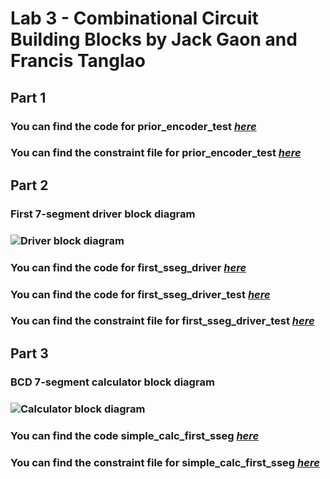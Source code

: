 # Lab 3 - Combinational Circuit Building Blocks by Jack Gaon and Francis Tanglao

## Part 1
### You can find the code for prior_encoder_test [*here*](https://github.com/Spring-2024-Classes/lab-3-combinational-circuit-building-blocks-thedawgs/blob/main/Part%201/prior_encoder_test.v)
### You can find the constraint file for prior_encoder_test [*here*](https://github.com/Spring-2024-Classes/lab-3-combinational-circuit-building-blocks-thedawgs/blob/main/Part%201/Nexys-A7-100T-Master.xdc)

## Part 2
### First 7-segment driver block diagram
### ![Driver block diagram](https://github.com/Spring-2024-Classes/lab-3-combinational-circuit-building-blocks-thedawgs/blob/main/Part%202/first%207-segment%20driver%20block%20diagram.png)
### You can find the code for first_sseg_driver [*here*](https://github.com/Spring-2024-Classes/lab-3-combinational-circuit-building-blocks-thedawgs/blob/main/Part%202/first_sseg_driver.v) 
### You can find the code for first_sseg_driver_test [*here*](https://github.com/Spring-2024-Classes/lab-3-combinational-circuit-building-blocks-thedawgs/blob/main/Part%202/first_sseg_driver_test.v)
### You can find the constraint file for first_sseg_driver_test [*here*](https://github.com/Spring-2024-Classes/lab-3-combinational-circuit-building-blocks-thedawgs/blob/main/Part%202/Nexys-A7-100T-Master.xdc)

## Part 3
### BCD 7-segment calculator block diagram
### ![Calculator block diagram](https://github.com/Spring-2024-Classes/lab-3-combinational-circuit-building-blocks-thedawgs/blob/main/Part%203/bcd%207-segment%20calculator%20block%20diagram.png)
### You can find the code simple_calc_first_sseg [*here*](https://github.com/Spring-2024-Classes/lab-3-combinational-circuit-building-blocks-thedawgs/blob/main/Part%203/simple_calc_first_sseg.v)
### You can find the constraint file for simple_calc_first_sseg [*here*](https://github.com/Spring-2024-Classes/lab-3-combinational-circuit-building-blocks-thedawgs/blob/main/Part%203/Nexys-A7-100T-Master.xdc)
